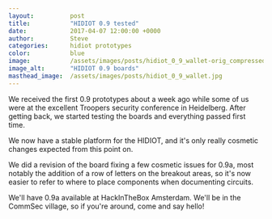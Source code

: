 ```yaml
---
layout:          post
title:           "HIDIOT 0.9 tested"
date:            2017-04-07 12:00:00 +0000
author:          Steve
categories:      hidiot prototypes
color:           blue
image:           /assets/images/posts/hidiot_0_9_wallet-orig_compressed.jpg
image_alt:       "HIDIOT 0.9 boards"
masthead_image:  /assets/images/posts/hidiot_0_9_wallet.jpg
---
```

We received the first 0.9 prototypes about a week ago while some of us were at the excellent Troopers security conference in Heidelberg. After getting back, we started testing the boards and everything passed first time.

We now have a stable platform for the HIDIOT, and it's only really cosmetic changes expected from this point on.

We did a revision of the board fixing a few cosmetic issues for 0.9a, most notably the addition of a row of letters on the breakout areas, so it's now easier to refer to where to place components when documenting circuits.

We'll have 0.9a available at HackInTheBox Amsterdam. We'll be in the CommSec village, so if you're around, come and say hello!
